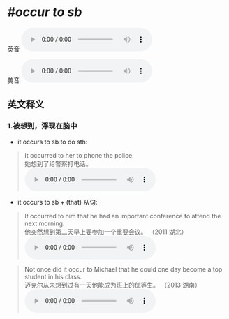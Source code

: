 # ***\#occur to sb*** 
英音
<audio src="./media/occur to sb1_AAC.aac" controls="controls"></audio>

美音
<audio src="./media/occur to sb2_AAC.aac" controls="controls"></audio>



  

英文释义
---
### 1.**被想到，浮现在脑中**  

- it occurs to sb to do sth:

 > It occurred to her to phone the police.  
 > 她想到了给警察打电话。    
<audio src="./media/occur-3.aac" controls="controls"></audio>

- it occurs to sb + (that) 从句:

 > It occurred to him that he had an important conference to attend the next morning.  
 > 他突然想到第二天早上要参加一个重要会议。  （2011 湖北）  
<audio src="./media/occur-4.aac" controls="controls"></audio>

 > Not once did it occur to Michael that he could one day become a top student in his class.  
 > 迈克尔从未想到过有一天他能成为班上的优等生。  （2013 湖南）  
<audio src="./media/occur-5.aac" controls="controls"></audio>


